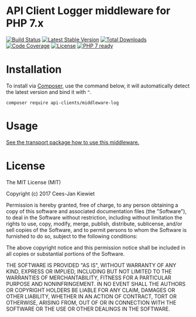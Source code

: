 # API Client Logger middleware for PHP 7.x

[![Build Status](https://travis-ci.org/php-api-clients/middleware-log.svg?branch=master)](https://travis-ci.org/php-api-clients/middleware-log)
[![Latest Stable Version](https://poser.pugx.org/api-clients/middleware-log/v/stable.png)](https://packagist.org/packages/api-clients/middleware-log)
[![Total Downloads](https://poser.pugx.org/api-clients/middleware-log/downloads.png)](https://packagist.org/packages/api-clients/middleware-log/stats)
[![Code Coverage](https://scrutinizer-ci.com/g/php-api-clients/middleware-log/badges/coverage.png?b=master)](https://scrutinizer-ci.com/g/php-api-clients/middleware-log/?branch=master)
[![License](https://poser.pugx.org/api-clients/middleware-log/license.png)](https://packagist.org/packages/api-clients/middleware-log)
[![PHP 7 ready](http://php7ready.timesplinter.ch/php-api-clients/middleware-log/badge.svg)](https://appveyor-ci.org/php-api-clients/middleware-log)

# Installation

To install via [Composer](http://getcomposer.org/), use the command below, it will automatically detect the latest version and bind it with `^`.

```
composer require api-clients/middleware-log 
```
# Usage

[See the transport package how to use this middleware.](https://github.com/php-api-clients/transport#middleware)

# License

The MIT License (MIT)

Copyright (c) 2017 Cees-Jan Kiewiet

Permission is hereby granted, free of charge, to any person obtaining a copy
of this software and associated documentation files (the "Software"), to deal
in the Software without restriction, including without limitation the rights
to use, copy, modify, merge, publish, distribute, sublicense, and/or sell
copies of the Software, and to permit persons to whom the Software is
furnished to do so, subject to the following conditions:

The above copyright notice and this permission notice shall be included in all
copies or substantial portions of the Software.

THE SOFTWARE IS PROVIDED "AS IS", WITHOUT WARRANTY OF ANY KIND, EXPRESS OR
IMPLIED, INCLUDING BUT NOT LIMITED TO THE WARRANTIES OF MERCHANTABILITY,
FITNESS FOR A PARTICULAR PURPOSE AND NONINFRINGEMENT. IN NO EVENT SHALL THE
AUTHORS OR COPYRIGHT HOLDERS BE LIABLE FOR ANY CLAIM, DAMAGES OR OTHER
LIABILITY, WHETHER IN AN ACTION OF CONTRACT, TORT OR OTHERWISE, ARISING FROM,
OUT OF OR IN CONNECTION WITH THE SOFTWARE OR THE USE OR OTHER DEALINGS IN THE
SOFTWARE.
